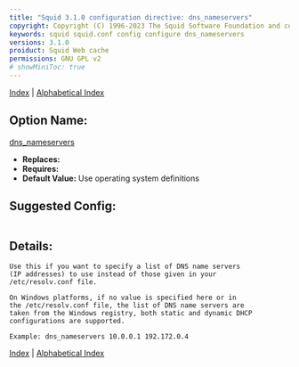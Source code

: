 ```yaml
---
title: "Squid 3.1.0 configuration directive: dns_nameservers"
copyright: Copyright (C) 1996-2023 The Squid Software Foundation and contributors
keywords: squid squid.conf config configure dns_nameservers
versions: 3.1.0
proiduct: Squid Web cache
permissions: GNU GPL v2
# showMiniToc: true
---
```

[Index](index#toc_dns_nameservers) | [Alphabetical Index](index_all#toc_dns_nameservers)

## Option Name:
[dns_nameservers](#dns_nameservers)
 * **Replaces:** 
 * **Requires:** 
 * **Default Value:** Use operating system definitions


## Suggested Config:
```plaintext

```

## Details:

	Use this if you want to specify a list of DNS name servers
	(IP addresses) to use instead of those given in your
	/etc/resolv.conf file.

	On Windows platforms, if no value is specified here or in
	the /etc/resolv.conf file, the list of DNS name servers are
	taken from the Windows registry, both static and dynamic DHCP
	configurations are supported.

	Example: dns_nameservers 10.0.0.1 192.172.0.4



[Index](index#toc_dns_nameservers) | [Alphabetical Index](index_all#toc_dns_nameservers)

